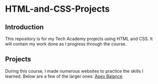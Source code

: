 # HTML-and-CSS-Projects
## Introduction
This repository is for my Tech Academy projects using HTML and CSS.  It will contain my work done as I progress through the course.
## Projects
During this course, I made numerous websites to practice the skills I learned.  Below are a few of the larger ones:
[Apex Balance](https://github.com/Bebo7897/HTML-and-CSS-Projects/Assignment.html)
